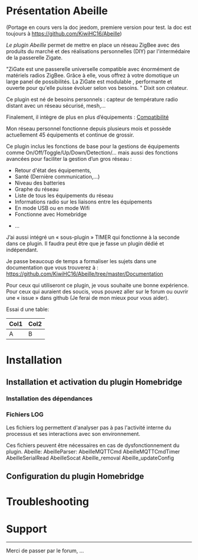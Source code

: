 # Présentation Abeille


(Portage en cours vers la doc jeedom, premiere version pour test. la doc est toujours à https://github.com/KiwiHC16/Abeille)


*Le plugin Abeille*  permet de mettre en place un réseau ZigBee avec des produits du marché et des réalisations personnelles (DIY) par l'intermédaire de la passerelle Zigate.

"ZiGate est une passerelle universelle compatible avec énormément de matériels radios ZigBee. Grâce à elle, vous offrez à votre domotique un large panel de possibilités. La ZiGate est modulable , performante et ouverte pour qu'elle puisse évoluer selon vos besoins.
"
Dixit son créateur.

Ce plugin est né de besoins personnels : capteur de température radio distant avec un réseau sécurisé, mesh,… 

Finalement, il intègre de plus en plus d’équipements :
[Compatibilité](https://github.com/KiwiHC16/Abeille/blob/master/Documentation/040_Compatibilite.adoc)

Mon réseau personnel fonctionne depuis plusieurs mois et possède actuellement 45 équipements et continue de grossir.

Ce plugin inclus les fonctions de base pour la gestions de équipements comme On/Off/Toggle/Up/Down/Detection/… mais aussi des fonctions avancées pour faciliter la gestion d’un gros réseau :
* Retour d'état des équipements,    
* Santé (Dernière communication,…)
* Niveau des batteries 
* Graphe du réseau
* Liste de tous les équipements du réseau
* Informations radio sur les liaisons entre les équipements
* En mode USB ou en mode Wifi
* Fonctionne avec Homebridge
-    …

J’ai aussi intégré un « sous-plugin » TIMER qui fonctionne à la seconde dans ce plugin. Il faudra peut être que je fasse un plugin dédié et indépendant.

Je passe beaucoup de temps a formaliser les sujets dans une documentation que vous trouverez à : 
https://github.com/KiwiHC16/Abeille/tree/master/Documentation

Pour ceux qui utiliseront ce plugin, je vous souhaite une bonne expérience. Pour ceux qui auraient des soucis, vous pouvez aller sur le forum ou ouvrir une « issue » dans github (Je ferai de mon mieux pour vous aider).

Essai d une table:

Col1 | Col2
-----|-----
A | B

# Installation

## Installation et activation du plugin Homebridge

### Installation des dépendances


### Fichiers LOG


Les fichiers log permettent d'analyser pas à pas l'activité interne du processus et ses interactions avec son environnement.

Ces fichiers peuvent être nécessaires en cas de dysfonctionnement du plugin.
Abeille:
AbeilleParser:
AbeilleMQTTCmd
AbeilleMQTTCmdTimer
AbeilleSerialRead
AbeilleSocat
Abeille_removal
Abeille_updateConfig


## Configuration du plugin Homebridge


# Troubleshooting

# Support
-------
Merci de passer par le forum, ...

